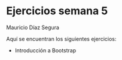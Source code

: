 # Ejercicios semana 5

Mauricio Díaz Segura

Aquí se encuentran los siguientes ejercicios:

* Introducción a Bootstrap
